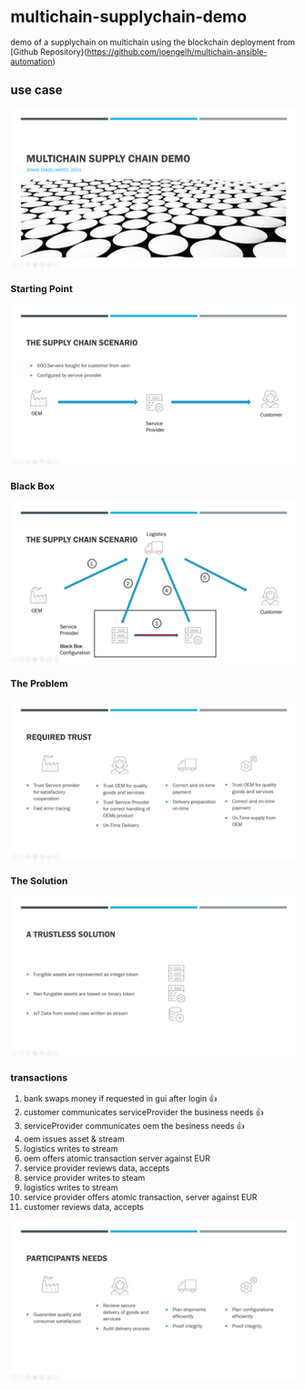 # multichain-supplychain-demo
demo of a supplychain on multichain using the blockchain deployment from [Github Repository}(https://github.com/joengelh/multichain-ansible-automation)

## use case

![Title](images/slide1.PNG)

### Starting Point

![Starting Point](images/slide2.PNG)

### Black Box

![Black Box](images/slide3.PNG)

### The Problem

![The Problem](images/slide4.PNG)

### The Solution

![The Solution](images/slide5.PNG)

### transactions
1. bank swaps money if requested in gui after login :thumbsup:
2. customer communicates serviceProvider the business needs :thumbsup:
3. serviceProvider communicates oem the besiness needs :thumbsup:
4. oem issues asset & stream
5. logistics writes to stream
6. oem offers atomic transaction server against EUR
7. service provider reviews data, accepts
8. service provider writes to steam
9. logistics writes to stream
10. service provider offers atomic transaction, server against EUR
11. customer reviews data, accepts

![Needs Met](images/slide6.PNG)

